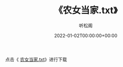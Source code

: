 ﻿---
title:  《农女当家.txt》
date:   2022-01-02T00:00:00+00:00
author: 听松阁
layout: post
permalink: /农女当家/
categories: 小说
tags: [小说]
---

点击《 [农女当家.txt](http://img.660000.xyz/bookstukust/book/bntxt/10/农女当家.txt)》进行下载